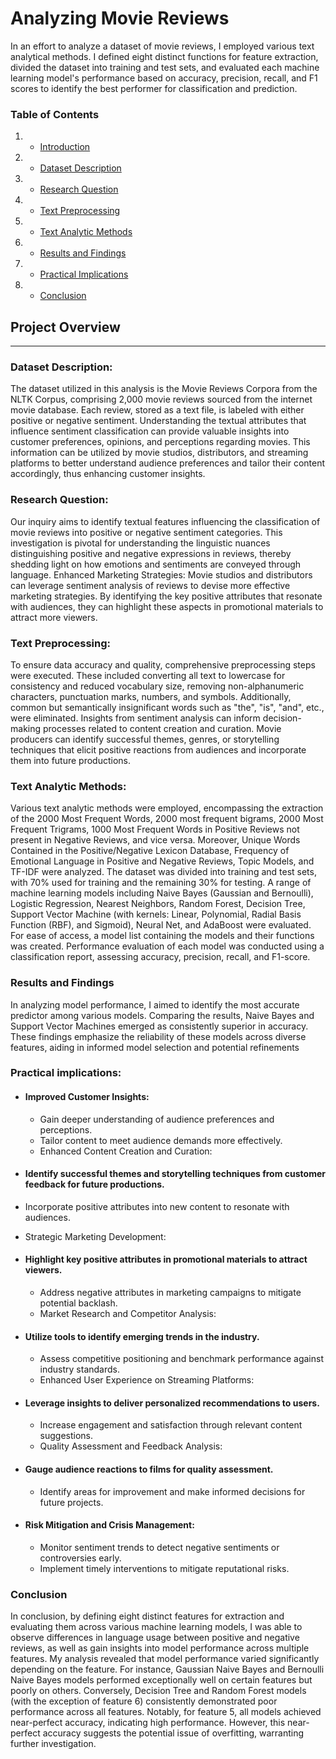 # Analyzing Movie Reviews 
In an effort to analyze a dataset of movie reviews, I employed various text analytical methods. I defined eight distinct functions for feature extraction, divided the dataset into training and test sets, and evaluated each machine learning model's performance based on accuracy, precision, recall, and F1 scores to identify the best performer for classification and prediction.

### Table of Contents

1. - [Introduction](#analyzing-movie-reviews)
2. - [Dataset Description](#dataset-description)
3. - [Research Question](#research-question)
4. - [Text Preprocessing](#text-preprocessing)
5. - [Text Analytic Methods](#text-analytic-methods)
6. - [Results and Findings](#results-and-findings)
7. - [Practical Implications](#practical-implications)
8. - [Conclusion](#conclusion)
     
## Project Overview 
---
### Dataset Description: 
The dataset utilized in this analysis is the Movie Reviews Corpora from the NLTK Corpus, comprising 2,000 movie reviews sourced from the internet movie database. Each review, stored as a text file, is labeled with either positive or negative sentiment. Understanding the textual attributes that influence sentiment classification can provide valuable insights into customer preferences, opinions, and perceptions regarding movies. This information can be utilized by movie studios, distributors, and streaming platforms to better understand audience preferences and tailor their content accordingly, thus enhancing customer insights.

### Research Question: 
Our inquiry aims to identify textual features influencing the classification of movie reviews into positive or negative sentiment categories. This investigation is pivotal for understanding the linguistic nuances distinguishing positive and negative expressions in reviews, thereby shedding light on how emotions and sentiments are conveyed through language. Enhanced Marketing Strategies: Movie studios and distributors can leverage sentiment analysis of reviews to devise more effective marketing strategies. By identifying the key positive attributes that resonate with audiences, they can highlight these aspects in promotional materials to attract more viewers.

### Text Preprocessing: 
To ensure data accuracy and quality, comprehensive preprocessing steps were executed. These included converting all text to lowercase for consistency and reduced vocabulary size, removing non-alphanumeric characters, punctuation marks, numbers, and symbols. Additionally, common but semantically insignificant words such as "the", "is", "and", etc., were eliminated. Insights from sentiment analysis can inform decision-making processes related to content creation and curation. Movie producers can identify successful themes, genres, or storytelling techniques that elicit positive reactions from audiences and incorporate them into future productions.

### Text Analytic Methods: 
Various text analytic methods were employed, encompassing the extraction of the 2000 Most Frequent Words, 2000 most frequent bigrams, 2000 Most Frequent Trigrams, 1000 Most Frequent Words in Positive Reviews not present in Negative Reviews, and vice versa. Moreover, Unique Words Contained in the Positive/Negative Lexicon Database, Frequency of Emotional Language in Positive and Negative Reviews, Topic Models, and TF-IDF were analyzed. The dataset was divided into training and test sets, with 70% used for training and the remaining 30% for testing. A range of machine learning models including Naive Bayes (Gaussian and Bernoulli), Logistic Regression, Nearest Neighbors, Random Forest, Decision Tree, Support Vector Machine (with kernels: Linear, Polynomial, Radial Basis Function (RBF), and Sigmoid), Neural Net, and AdaBoost were evaluated. For ease of access, a model list containing the models and their functions was created. Performance evaluation of each model was conducted using a classification report, assessing accuracy, precision, recall, and F1-score.

### Results and Findings

In analyzing model performance, I aimed to identify the most accurate predictor among various models. Comparing the results, Naive Bayes and Support Vector Machines emerged as consistently superior in accuracy. These findings emphasize the reliability of these models across diverse features, aiding in informed model selection and potential refinements


### Practical implications:

- #### Improved Customer Insights:

  - Gain deeper understanding of audience preferences and perceptions.
  - Tailor content to meet audience demands more effectively.
  -  Enhanced Content Creation and Curation:

-  #### Identify successful themes and storytelling techniques from customer feedback for future productions.
  -  Incorporate positive attributes into new content to resonate with audiences.
  -  Strategic Marketing Development:

- #### Highlight key positive attributes in promotional materials to attract viewers.
  -  Address negative attributes in marketing campaigns to mitigate potential backlash.
  -  Market Research and Competitor Analysis:

- #### Utilize tools to identify emerging trends in the industry.
  -  Assess competitive positioning and benchmark performance against industry standards.
  -  Enhanced User Experience on Streaming Platforms:

- #### Leverage insights to deliver personalized recommendations to users.
  -  Increase engagement and satisfaction through relevant content suggestions.
  -  Quality Assessment and Feedback Analysis:

- #### Gauge audience reactions to films for quality assessment.
  -  Identify areas for improvement and make informed decisions for future projects.
  
- #### Risk Mitigation and Crisis Management:
  -  Monitor sentiment trends to detect negative sentiments or controversies early.
  -  Implement timely interventions to mitigate reputational risks.
 
### Conclusion
In conclusion, by defining eight distinct features for extraction and evaluating them across various machine learning models, I was able to observe differences in language usage between positive and negative reviews, as well as gain insights into model performance across multiple features. My analysis revealed that model performance varied significantly depending on the feature. For instance, Gaussian Naive Bayes and Bernoulli Naive Bayes models performed exceptionally well on certain features but poorly on others. Conversely, Decision Tree and Random Forest models (with the exception of feature 6) consistently demonstrated poor performance across all features. Notably, for feature 5, all models achieved near-perfect accuracy, indicating high performance. However, this near-perfect accuracy suggests the potential issue of overfitting, warranting further investigation.


